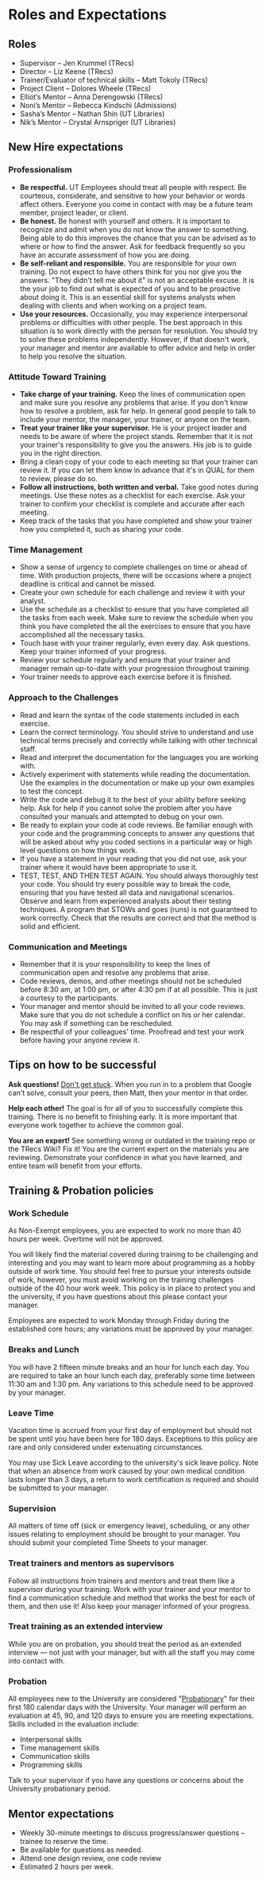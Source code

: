 # Roles and Expectations

## Roles
- Supervisor – Jen Krummel (TRecs)
- Director – Liz Keene (TRecs)
- Trainer/Evaluator of technical skills – Matt Tokoly (TRecs)
- Project Client – Dolores Wheele (TRecs)
- Elliot’s Mentor – Anna Derengowski (TRecs)
- Noni’s Mentor – Rebecca Kindschi (Admissions)
- Sasha’s Mentor – Nathan Shin (UT Libraries)
- Nik’s Mentor – Crystal Arnspriger (UT Libraries)

## New Hire expectations
### Professionalism
- **Be respectful.** UT Employees should treat all people with respect. Be courteous, considerate, and sensitive to how your behavior or words affect others. Everyone you come in contact with may be a future team member, project leader, or client.
- **Be honest.** Be honest with yourself and others. It is important to recognize and admit when you do not know the answer to something. Being able to do this improves the chance that you can be advised as to where or how to find the answer. Ask for feedback frequently so you have an accurate assessment of how you are doing.
- **Be self-reliant and responsible.** You are responsible for your own training. Do not expect to have others think for you nor give you the answers. "They didn't tell me about it" is not an acceptable excuse. It is the your job to find out what is expected of you and to be proactive about doing it. This is an essential skill for systems analysts when dealing with clients and when working on a project team.
- **Use your resources.** Occasionally, you may experience interpersonal problems or difficulties with other people. The best approach in this situation is to work directly with the person for resolution. You should try to solve these problems independently. However, if that doesn't work, your manager and mentor are available to offer advice and help in order to help you resolve the situation.

### Attitude Toward Training
- **Take charge of your training.** Keep the lines of communication open and make sure you resolve any problems that arise. If you don't know how to resolve a problem, ask for help. In general good people to talk to include your mentor, the  manager, your trainer, or anyone on the team.
- **Treat your trainer like your supervisor.** He is your project leader and needs to be aware of where the project stands. Remember that it is not your trainer's responsibility to give you the answers. His job is to guide you in the right direction.
- Bring a clean copy of your code to each meeting so that your trainer can review it. If you can let them know in advance that it's in QUAL for them to review, please do so.
- **Follow all instructions, both written and verbal.** Take good notes during meetings. Use these notes as a checklist for each exercise. Ask your trainer to confirm your checklist is complete and accurate after each meeting.
- Keep track of the tasks that you have completed and show your trainer how you completed it, such as sharing your code.

### Time Management
- Show a sense of urgency to complete challenges on time or ahead of time. With production projects, there will be occasions where a project deadline is critical and cannot be missed.
- Create your own schedule for each challenge and review it with your analyst.
- Use the schedule as a checklist to ensure that you have completed all the tasks from each week. Make sure to review the schedule when you think you have completed the all the exercises to ensure that you have accomplished all the necessary tasks.
- Touch base with your trainer regularly, even every day. Ask questions. Keep your trainer informed of your progress.
- Review your schedule regularly and ensure that your trainer and manager remain up-to-date with your progression throughout training.
- Your trainer needs to approve each exercise before it is finished.

### Approach to the Challenges
- Read and learn the syntax of the code statements included in each exercise.
- Learn the correct terminology. You should strive to understand and use technical terms precisely and correctly while talking with other technical staff.
- Read and interpret the documentation for the languages you are working with.
- Actively experiment with statements while reading the documentation. Use the examples in the documentation or make up your own examples to test the concept.
- Write the code and debug it to the best of your ability before seeking help. Ask for help if you cannot solve the problem after you have consulted your manuals and attempted to debug on your own.
- Be ready to explain your code at code reviews. Be familiar enough with your code and the programming concepts to answer any questions that will be asked about why you coded sections in a particular way or high level questions on how things work.
- If you have a statement in your reading that you did not use, ask your trainer where it would have been appropriate to use it.
- TEST, TEST, AND THEN TEST AGAIN. You should always thoroughly test your code. You should try every possible way to break the code, ensuring that you have tested all data and navigational scenarios. Observe and learn from experienced analysts about their testing techniques. A program that STOWs and goes (runs) is not guaranteed to work correctly. Check that the results are correct and that the method is solid and efficient.

### Communication and Meetings
- Remember that it is your responsibility to keep the lines of communication open and resolve any problems that arise.
- Code reviews, demos, and other meetings should not be scheduled before 8:30 am, at 1:00 pm, or after 4:30 pm if at all possible. This is just a courtesy to the participants.
- Your manager and mentor should be invited to all your code reviews. Make sure that you do not schedule a conflict on his or her calendar. You may ask if something can be rescheduled.
- Be respectful of your colleagues' time. Proofread and test your work before having your anyone review it.

## Tips on how to be successful
**Ask questions!** [Don't get stuck](https://codewithoutrules.com/2016/12/08/how-not-to-get-stuck/). When you run in to a problem that Google can't solve, consult your peers, then Matt, then your mentor in that order.

**Help each other!** The goal is for all of you to successfully complete this training. There is no benefit to finishing early. It is more important that everyone work together to achieve the common goal.

**You are an expert!** See something wrong or outdated in the training repo or the TRecs Wiki? Fix it! You are the current expert on the materials you are reviewing. Demonstrate your confidence in what you have learned, and entire team will benefit from your efforts.

## Training & Probation policies
### Work Schedule
As Non-Exempt employees, you are expected to work no more than 40 hours per week. Overtime will not be approved.

You will likely find the material covered during training to be challenging and interesting and you may want to learn more about programming as a hobby outside of work time. You should feel free to pursue your interests outside of work, however, you must avoid working on the training challenges outside of the 40 hour work week. This policy is in place to protect you and the university, if you have questions about this please contact your manager.

Employees are expected to work Monday through Friday during the established core hours; any variations must be approved by your manager.

### Breaks and Lunch
You will have 2 fifteen minute breaks and an hour for lunch each day. You are required to take an hour lunch each day, preferably some time between 11:30 am and 1:30 pm. Any variations to this schedule need to be approved by your manager.

### Leave Time
Vacation time is accrued from your first day of employment but should not be spent until you have been here for 180 days. Exceptions to this policy are rare and only considered under extenuating circumstances.

You may use Sick Leave according to the university's sick leave policy. Note that when an absence from work caused by your own medical condition lasts longer than 3 days, a return to work certification is required and should be submitted to your manager.

### Supervision
All matters of time off (sick or emergency leave), scheduling, or any other issues relating to employment should be brought to your manager. You should submit your completed Time Sheets to your manager.

### Treat trainers and mentors as supervisors
Follow all instructions from trainers and mentors and treat them like a supervisor during your training. Work with your trainer and your mentor to find a communication schedule and method that works the best for each of them, and then use it! Also keep your manager informed of your progress.

### Treat training as an extended interview
While you are on probation, you should treat the period as an extended interview — not just with your manager, but with all the staff you may come into contact with.

### Probation
All employees new to the University are considered "[Probationary](https://policies.utexas.edu/policies/probationary-employees)" for their first 180 calendar days with the University. Your manager will perform an evaluation at 45, 90, and 120 days to ensure you are meeting expectations. Skills included in the evaluation include:
- Interpersonal skills
- Time management skills
- Communication skills
- Programming skills

Talk to your supervisor if you have any questions or concerns about the University probationary period.

## Mentor expectations
-	Weekly 30-minute meetings to discuss progress/answer questions – trainee to reserve the time.
- Be available for questions as needed.
- Attend one design review, one code review
- Estimated 2 hours per week.
